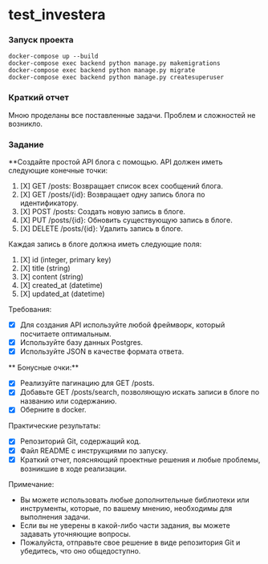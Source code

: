 # test_investera

### Запуск проекта

```
docker-compose up --build
docker-compose exec backend python manage.py makemigrations
docker-compose exec backend python manage.py migrate
docker-compose exec backend python manage.py createsuperuser
```

### Краткий отчет

Мною проделаны все поставленные задачи. Проблем и сложностей не возникло.

### Задание

**Создайте простой API блога с помощью. API должен иметь следующие конечные точки:

1. [X] GET /posts: Возвращает список всех сообщений блога.
2. [X] GET /posts/{id}: Возвращает одну запись блога по идентификатору.
3. [X] POST /posts: Создать новую запись в блоге.
4. [X] PUT /posts/{id}: Обновить существующую запись в блоге.
5. [X] DELETE /posts/{id}: Удалить запись в блоге.

Каждая запись в блоге должна иметь следующие поля:

1. [X] id (integer, primary key)
2. [X] title (string)
3. [X] content (string)
4. [X] created_at (datetime)
5. [X] updated_at (datetime)

Требования:

* [X] Для создания API используйте любой фреймворк, который посчитаете оптимальным.
* [X] Используйте базу данных Postgres.
* [X] Используйте JSON в качестве формата ответа.

** Бонусные очки:**

* [X] Реализуйте пагинацию для GET /posts.
* [X] Добавьте GET /posts/search, позволяющую искать записи в блоге по названию или содержанию.
* [X] Оберните в docker.

Практические результаты:

* [X] Репозиторий Git, содержащий код.
* [X] Файл README с инструкциями по запуску.
* [X] Краткий отчет, поясняющий проектные решения и любые проблемы, возникшие в ходе реализации.

Примечание:

* Вы можете использовать любые дополнительные библиотеки или инструменты, которые, по вашему мнению, необходимы для выполнения задачи.
* Если вы не уверены в какой-либо части задания, вы можете задавать уточняющие вопросы.
* Пожалуйста, отправьте свое решение в виде репозитория Git и убедитесь, что оно общедоступно.
